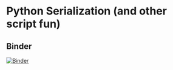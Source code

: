# Python Serialization (and other script fun)

## Binder

[![Binder](https://mybinder.org/badge_logo.svg)](https://mybinder.org/v2/gh/OZAstroComputingResources/MQCoffee-CodeResources/python-serialize?urlpath=lab)
